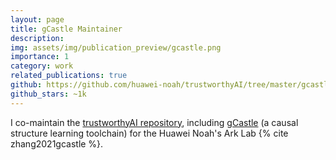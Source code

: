 ```yaml
---
layout: page
title: gCastle Maintainer
description:
img: assets/img/publication_preview/gcastle.png
importance: 1
category: work
related_publications: true
github: https://github.com/huawei-noah/trustworthyAI/tree/master/gcastle
github_stars: ~1k
---
```


I co-maintain the [trustworthyAI repository](https://github.com/huawei-noah/trustworthyAI), including [gCastle](https://github.com/huawei-noah/trustworthyAI/tree/master/gcastle) (a causal structure learning toolchain) for the Huawei Noah's Ark Lab {% cite zhang2021gcastle %}.
